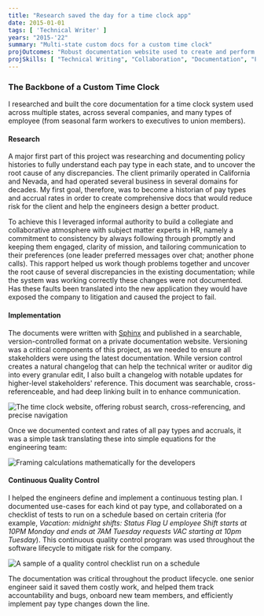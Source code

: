 ```yaml
---
title: "Research saved the day for a time clock app"
date: 2015-01-01
tags: [ 'Technical Writer' ]
years: "2015-'22"
summary: "Multi-state custom docs for a custom time clock"
projOutcomes: "Robust documentation website used to create and perform continuous quality control on a custom, multi-state time clock."
projSkills: [ "Technical Writing", "Collaboration", "Documentation", "Facilitation", "Problem-Solving", "Research", "Web Development", "Static Sites", "Root Cause Analysis" ]
---
```


### The Backbone of a Custom Time Clock

I researched and built the core documentation for a time clock system used across multiple states, across several companies, and many types of employee (from seasonal farm workers to executives to union members). 

#### Research  

A major first part of this project was researching and documenting policy histories to fully understand each pay type in each state, and to uncover the root cause of any discrepancies. The client primarily operated in California and Nevada, and had operated several business in several domains for decades. My first goal, therefore, was to become a historian of pay types and accrual rates in order to create comprehensive docs that would reduce risk for the client and help the engineers design a better product. 

To achieve this I leveraged informal authority to build a collegiate and collaborative atmosphere with subject matter experts in HR, namely a commitment to consistency by always following through promptly and keeping them engaged, clarity of mission, and tailoring communication to their preferences (one leader preferred messages over chat; another phone calls). This rapport helped us work though problems together and uncover the root cause of several discrepancies in the existing documentation; while the system was working correctly these changes were not documented. Has these faults been translated into the new application they would have exposed the company to litigation and caused the project to fail.

#### Implementation 

The documents were written with [Sphinx](https://www.sphinx-doc.org/) and published in a searchable, version-controlled format on a private documentation website. Versioning was a critical components of this project, as we needed to ensure all stakeholders were using the latest documentation. While version control creates a natural changelog that can help the technical writer or auditor dig into every granular edit, I also built a changelog with notable updates for higher-level stakeholders' reference. This document was searchable, cross-referenceable, and had deep linking built in to enhance communication. 

![The time clock website, offering robust search, cross-referencing, and precise navigation](/time-clock-site-sample.webp)

Once we documented context and rates of all pay types and accruals, it was a simple task translating these into simple equations for the engineering team:

![Framing calculations mathematically for the developers](/time-clock-calculations.webp)

#### Continuous Quality Control

I helped the engineers define and implement a continuous testing plan. I documented use-cases for each kind ot pay type, and collaborated on a checklist of tests to run on a schedule based on certain criteria (for example, *Vacation: midnight shifts: Status Flag U employee Shift starts at 10PM	Monday and ends at 7AM Tuesday requests VAC starting at 10pm Tuesday*). This continuous quality control program was used throughout the software lifecycle to mitigate risk for the company.

![A sample of a quality control checklist run on a schedule](/time-benefits-checklist.webp)

The documentation was critical throughout the product lifecycle. one senior engineer said it saved them costly work, and helped them track accountability and bugs, onboard new team members, and efficiently implement pay type changes down the line. 